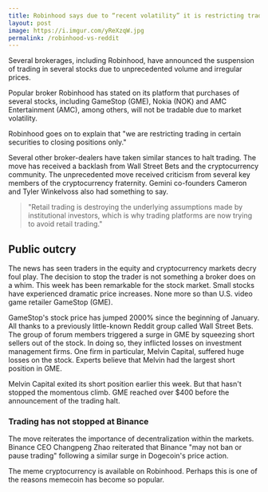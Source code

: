 ```yaml
---
title: Robinhood says due to “recent volatility” it is restricting trading for certain stocks
layout: post
image: https://i.imgur.com/yReXzqW.jpg
permalink: /robinhood-vs-reddit
---
```


Several brokerages, including Robinhood, have announced the suspension of trading in several stocks due to unprecedented volume and irregular prices.

Popular broker Robinhood has stated on its platform that purchases of several stocks, including GameStop (GME), Nokia (NOK) and AMC Entertainment (AMC), among others, will not be tradable due to market volatility.

Robinhood goes on to explain that "we are restricting trading in certain securities to closing positions only."

Several other broker-dealers have taken similar stances to halt trading. The move has received a backlash from Wall Street Bets and the cryptocurrency community.
The unprecedented move received criticism from several key members of the cryptocurrency fraternity. Gemini co-founders Cameron and Tyler Winkelvoss also had something to say.

> "Retail trading is destroying the underlying assumptions made by institutional investors, which is why trading platforms are now trying to avoid retail trading."

## Public outcry

The news has seen traders in the equity and cryptocurrency markets decry foul play. The decision to stop the trader is not something a broker does on a whim.
This week has been remarkable for the stock market. Small stocks have experienced dramatic price increases. None more so than U.S. video game retailer GameStop (GME).

GameStop's stock price has jumped 2000% since the beginning of January. All thanks to a previously little-known Reddit group called Wall Street Bets. The group of forum members triggered a surge in GME by squeezing short sellers out of the stock.
In doing so, they inflicted losses on investment management firms. One firm in particular, Melvin Capital, suffered huge losses on the stock. Experts believe that Melvin had the largest short position in GME.

Melvin Capital exited its short position earlier this week. But that hasn't stopped the momentous climb. GME reached over $400 before the announcement of the trading halt.

### Trading has not stopped at Binance

The move reiterates the importance of decentralization within the markets. Binance CEO Changpeng Zhao reiterated that Binance "may not ban or pause trading" following a similar surge in Dogecoin's price action.

The meme cryptocurrency is available on Robinhood. Perhaps this is one of the reasons memecoin has become so popular.

